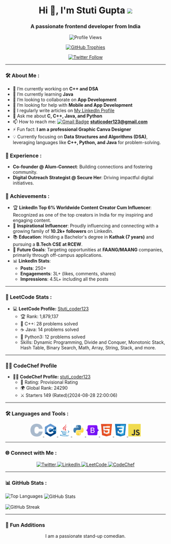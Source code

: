 <h1 align="center">
  Hi 👋, I'm Stuti Gupta
  <img src="https://media.giphy.com/media/hvRJCLFzcasrR4ia7z/giphy.gif" width="30px"/>
</h1>
<h3 align="center">A passionate frontend developer from India</h3>

<p align="center">
  <img src="https://komarev.com/ghpvc/?username=stuticoder123&label=Profile%20views&color=0e75b6&style=flat" alt="Profile Views" />
</p>

<p align="center">
  <a href="https://github.com/stuticoder123">
    <img src="https://github-profile-trophy.vercel.app/?username=stuticoder123&theme=radical&no-frame=true&column=3" alt="GitHub Trophies" />
  </a>
</p>

<p align="center">
  <a href="https://x.com/stuticoder123" target="_blank">
    <img src="https://img.shields.io/twitter/follow/stuticoder123?logo=twitter&style=for-the-badge" alt="Twitter Follow" />
  </a>
</p>

---

### 🛠 About Me :
- 🔭 I’m currently working on **C++ and DSA**
- 🌱 I’m currently learning **Java**
- 👯 I’m looking to collaborate on **App Development**
- 🤝 I’m looking for help with **Mobile and App Development**
- 📝 I regularly write articles on [My LinkedIn Profile](https://www.linkedin.com/in/stuti-gupta-0374952a9)
- 💬 Ask me about **C, C++, Java, and Python**
- 📫 How to reach me: [![Gmail Badge](https://img.shields.io/badge/-Gmail-c14438?style=flat-square&logo=Gmail&logoColor=white)](mailto:stuticoder123@gmail.com) **stuticoder123@gmail.com**
- ⚡ Fun fact: **I am a professional Graphic Canva Designer**
- 💡 Currently focusing on **Data Structures and Algorithms (DSA)**, leveraging languages like **C++, Python, and Java** for problem-solving.

### 💼 Experience :
- **Co-founder @ Alum-Connect**: Building connections and fostering community.
- **Digital Outreach Strategist @ Secure Her**: Driving impactful digital initiatives.

### 🌟 Achievements :
- 🏆 **LinkedIn Top 6% Worldwide Content Creator Cum Influencer**: Recognized as one of the top creators in India for my inspiring and engaging content.
- 💬 **Inspirational Influencer**: Proudly influencing and connecting with a growing family of **10.2k+ followers** on LinkedIn.
- 📚 **Education**: Holding a Bachelor's degree in **Kathak (7 years)** and pursuing a **B.Tech CSE at RCEW**.
- 🎯 **Future Goals**: Targeting opportunities at **FAANG/MAANG** companies, primarily through off-campus applications.
- 📊 **LinkedIn Stats**:
  - **Posts**: 250+
  - **Engagements**: 3L+ (likes, comments, shares)
  - **Impressions**: 4.5L+ including all the posts

---

### 🚀 LeetCode Stats : 
- 💻 **LeetCode Profile:** [Stuti_coder123](https://leetcode.com/u/Stuti_coder123/)
  - 🏆 Rank: 1,879,137
  - 📝 C++: 28 problems solved
  - ☕ Java: 14 problems solved
  - 🐍 Python3: 12 problems solved
  -  Skills: Dynamic Programming, Divide and Conquer, Monotonic Stack, Hash Table, Binary Search, Math, Array, String, Stack, and more.

---
### 🧑‍💻 CodeChef Profile
- 🧑‍🍳 **CodeChef Profile:** [stuti_coder123](https://www.codechef.com/users/stuti_coder123)
  - 🌟 Rating: Provisional Rating
  - 🌍 Global Rank: 24290
  - ⚔️ Starters 149 (Rated)(2024-08-28 22:00:06)

---

### 🛠 Languages and Tools : 
<p align="center">
  <a href="https://www.cprogramming.com/" target="_blank"> 
    <img src="https://raw.githubusercontent.com/devicons/devicon/master/icons/c/c-original.svg" alt="C Language" width="40" height="40"/> 
  </a>
  <a href="https://www.w3schools.com/cpp/" target="_blank"> 
    <img src="https://raw.githubusercontent.com/devicons/devicon/master/icons/cplusplus/cplusplus-original.svg" alt="C++ Language" width="40" height="40"/> 
  </a>
  <a href="https://www.java.com/" target="_blank"> 
    <img src="https://raw.githubusercontent.com/devicons/devicon/master/icons/java/java-original.svg" alt="Java Language" width="40" height="40"/> 
  </a>
    <a href="https://www.python.org/" target="_blank"> 
    <img src="https://raw.githubusercontent.com/devicons/devicon/master/icons/python/python-original.svg" alt="Python Language" width="40" height="40"/> 
  </a>
  <a href="https://getbootstrap.com/" target="_blank"> 
    <img src="https://raw.githubusercontent.com/devicons/devicon/master/icons/bootstrap/bootstrap-original.svg" alt="Bootstrap Framework" width="40" height="40"/> 
  </a>
  <a href="https://www.w3schools.com/html/" target="_blank"> 
    <img src="https://raw.githubusercontent.com/devicons/devicon/master/icons/html5/html5-original.svg" alt="HTML5" width="40" height="40"/> 
  </a>
    <a href="https://www.w3schools.com/css/" target="_blank"> 
    <img src="https://raw.githubusercontent.com/devicons/devicon/master/icons/css3/css3-original.svg" alt="CSS3" width="40" height="40"/> 
  </a>
  <a href="https://developer.mozilla.org/en-US/docs/Web/javascript" target="_blank"> 
    <img src="https://raw.githubusercontent.com/devicons/devicon/master/icons/javascript/javascript-original.svg" alt="JavaScript" width="40" height="40"/> 
  </a>
</p>

---

### 🌐 Connect with Me : 
<p align="center">
    <a href="https://x.com/stuticoder123" target="_blank">
        <img align="center" src="https://raw.githubusercontent.com/rahuldkjain/github-profile-readme-generator/master/src/images/icons/Social/twitter.svg" alt="Twitter" height="30" width="40" />
    </a>
    <a href="https://linkedin.com/in/stuti-gupta-0374952a9" target="_blank">
        <img align="center" src="https://raw.githubusercontent.com/rahuldkjain/github-profile-readme-generator/master/src/images/icons/Social/linked-in-alt.svg" alt="LinkedIn" height="30" width="40" />
    </a>
    <a href="https://leetcode.com/u/Stuti_coder123/" target="_blank">
        <img align="center" src="https://cdn.jsdelivr.net/npm/simple-icons@3.0.1/icons/leetcode.svg" alt="LeetCode" height="30" width="40" />
    </a>
    <a href="https://www.codechef.com/users/stuti_coder123" target="_blank">
        <img align="center" src="https://cdn.jsdelivr.net/npm/simple-icons@3.0.1/icons/codechef.svg" alt="CodeChef" height="30" width="40" />
    </a>
</p>

---

### 📊 GitHub Stats : 
<p align='center'>
  <img align='left' src='https://github-readme-stats.vercel.app/api/top-langs/?username=stuticoder123&layout=compact&theme=radical' alt='Top Languages'/>
</p>

<p>&nbsp;<img align='center' src='https://github-readme-stats.vercel.app/api?username=stuticoder123&show_icons=true&locale=en&theme=radical' alt='GitHub Stats'/></p>

<p><img align='center' src='https://github-readme-streak-stats.herokuapp.com/?user=stuticoder123&theme=radical' alt='GitHub Streak'/></p>

---

### 🎨 Fun Additions
<p align='center'>
   I am a passionate stand-up comedian.
</p>
